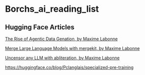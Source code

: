 # Borchs_ai_reading_list


## Hugging Face Articles

[The Rise of Agentic Data Genation, by Maxime Labonne](https://huggingface.co/blog/mlabonne/agentic-datagen)

[Merge Large Language Models with mergekit, by Maxime Labonne](https://huggingface.co/blog/mlabonne/merge-models)

[Uncensor any LLM with abliteration, by Maxime Labonne](https://huggingface.co/blog/mlabonne/abliteration)

https://huggingface.co/blog/Pclanglais/specialized-pre-training